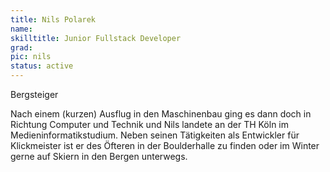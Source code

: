 ```yaml
---
title: Nils Polarek
name:
skilltitle: Junior Fullstack Developer
grad: 
pic: nils
status: active
---
```


Bergsteiger

Nach einem (kurzen) Ausflug in den Maschinenbau ging es dann doch in Richtung Computer und Technik und Nils landete an der TH Köln im Medieninformatikstudium. Neben seinen Tätigkeiten als Entwickler für Klickmeister ist er des Öfteren in der Boulderhalle zu finden oder im Winter gerne auf Skiern in den Bergen unterwegs.

